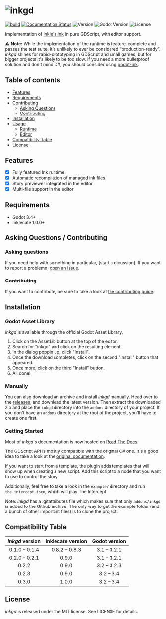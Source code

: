 # ![inkgd](https://i.imgur.com/QbLG9Xp.png)

[![build](https://github.com/ephread/inkgd/workflows/build/badge.svg)](https://github.com/ephread/inkgd/actions)
[![Documentation Status](https://readthedocs.org/projects/inkgd/badge/?version=latest)](https://inkgd.readthedocs.io/en/latest/?badge=latest)
![Version](https://img.shields.io/badge/version-0.3.0-orange.svg)
![Godot Version](https://img.shields.io/badge/godot-3.1+-blue.svg)
![License](https://img.shields.io/badge/license-MIT-green.svg)

Implementation of [inkle's Ink] in pure GDScript, with editor support.

⚠️ **Note:** While the implementation of the runtime is feature-complete and
passes the test suite, it's unlikely to ever be considered “production-ready”.
_inkgd_ shines for rapid-prototyping in GDScript and small games, but for bigger
projects it's likely to be too slow. If you need a more bulletproof solution
and don't mind C#, you should consider using [godot-ink].

[inkle's Ink]: https://github.com/inkle/ink
[godot-ink]: https://github.com/paulloz/godot-ink

## Table of contents

  * [Features](#features)
  * [Requirements](#requirements)
  * [Contributing](#asking-questions--contributing)
      * [Asking Questions](#asking-questions)
      * [Contributing](#contributing)
  * [Installation](#installation)
  * [Usage](#usage)
      * [Runtime](#runtime)
      * [Editor](#editor)
  * [Compatibility Table](#compatibility-table)
  * [License](#license)

## Features
- [x] Fully featured Ink runtime
- [x] Automatic recompilation of managed ink files
- [x] Story previewer integrated in the editor
- [x] Multi-file support in the editor

## Requirements
- Godot 3.4+
- Inklecate 1.0.0+

## Asking Questions / Contributing

### Asking questions

If you need help with something in particular, [start a dicussion].
If you want to report a problemn, [open an issue].

[start a discussion]: https://github.com/ephread/inkgd/discussions/new
[open an issue]: https://github.com/ephread/inkgd/issues/new/choose

### Contributing

If you want to contribute, be sure to take a look at [the contributing guide].

[the contributing guide]: https://github.com/ephread/inkgd/blob/master/CONTRIBUTING.md

## Installation

### Godot Asset Library

_inkgd_ is available through the official Godot Asset Library.

1. Click on the AssetLib button at the top of the editor.
2. Search for "inkgd" and click on the resulting element.
3. In the dialog poppin up, click "Install".
4. Once the download completes, click on the second "Install" button
   that appeared.
5. Once more, click on the third "Install" button.
6. All done!

### Manually

You can also download an archive and install _inkgd_ manually. Head over to the
[releases], and download the latest version. Then extract the downloaded zip and
place the `inkgd` directory into the `addons` directory of your project. If you
don't have an `addons` directory at the root of the project, you'll have to
create one first.

[releases]: https://github.com/ephread/inkgd/releases

### Getting Started

Most of *inkgd*'s documentation is now hosted on [Read The Docs].

The GDScript API is mostly compatible with the original C# one. It's a good idea
to take a look at the [original documentation].

If you want to start from a template, the plugin adds templates that will show
up when creating a new script. Add this script to a node that you want to use
to control the story.

Additionally, feel free to take a look in the `example/` directory and run
`the_intercept.tscn`, which will play The Intercept.

Note: _inkgd_ has a .gitattributes file which makes sure that only
`addons/inkgd` is added to the Github archive. The only way to get the example
folder (and a bunch of other important files) is to clone the project.

[Read The Docs]: https://inkgd.readthedocs.io/en/latest/
[original documentation]: https://github.com/inkle/ink/blob/master/Documentation/RunningYourInk.md

## Compatibility Table

| _inkgd_ version | inklecate version |  Godot version  |
|:---------------:|:-----------------:|:---------------:|
|  0.1.0 – 0.1.4  |   0.8.2 – 0.8.3   |   3.1 – 3.2.1   |
|  0.2.0 – 0.2.1  |       0.9.0       |   3.1 – 3.2.1   |
|      0.2.2      |       0.9.0       |   3.2 – 3.2.3   |
|      0.2.3      |       0.9.0       |    3.2 – 3.4    |
|      0.3.0      |       1.0.0       |    3.2 – 3.4    |

## License

_inkgd_ is released under the MIT license. See LICENSE for details.

